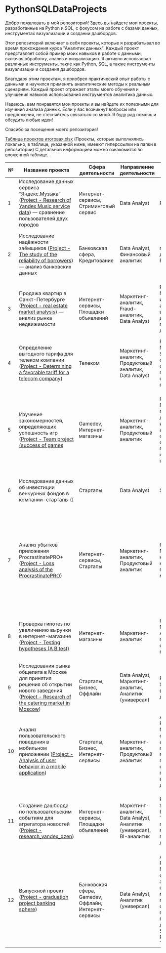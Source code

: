 # PythonSQLDataProjects

Добро пожаловать в мой репозиторий! Здесь вы найдете мои проекты, разработанные на Python и SQL, с фокусом на работе с базами данных, инструментах визуализации и создании дашбордов.

Этот репозиторий включает в себя проекты, которые я разрабатывал во время прохождения курса "Аналитик данных". Каждый проект представляет собой пример моих навыков в работе с данными, включая обработку, анализ и визуализацию. Я активно использовал различные инструменты, такие как Python, SQL, а также инструменты визуализации и создания дашбордов.

Благодаря этим проектам, я приобрел практический опыт работы с данными и научился применять аналитические методы к реальным сценариям. Каждый проект отражает этапы моего обучения и улучшения навыков использования инструментов аналитика данных.

Надеюсь, вам понравятся мои проекты и вы найдете их полезными для изучения анализа данных. Если у вас возникнут вопросы или предложения, не стесняйтесь связаться со мной. Я буду рад помочь и обсудить любые идеи!

Спасибо за посещение моего репозитория!

[Таблица проектов итоговая.xlsx](https://github.com/OophionN/PythonSQLDataProjects/files/11946406/default.xlsx) (Проекты, которые выполнялись локально, в таблице, указанной ниже, имееют гиперссылки на папки в репозитории)
С детальной информацией можно ознакомится во вложенной таблице.


|№   |Название проекта                                                                         |Сфера деятельности                            |Направление деятельности     |Навыки и инструменты                                    |Задача проекта                                                                                                                               |Ключевые слова проекта                                                   |Синонимы работы                                                                                                                        |
|----|----------------------------------------------------------------------------------------|-----------------------------------------------|-------------------------------|-------------------------------------------------------|--------------------------------------------------------------------------------------------------------------------------------------------|-----------------------------------------------------------------------|---------------------------------------------------------------------------------------------------------------------------------------|
|1   |Исследование данных сервиса “Яндекс.Музыка” ([Project - Research of Yandex Music service data](https://github.com/OophionN/PythonSQLDataProjects/tree/main/Project%20-%20Research%20of%20Yandex%20Music%20service%20data)) — сравнение пользователей двух городов       |Интернет-сервисы, Стриминговый сервис           |Data Analyst                   |Python, Pandas                                         |На реальных данных Яндекс.Музыки сравнить поведение пользователей двух городов - Москвы и Санкт-Петербурга                                |обработка данных, дубликаты, пропуски, логическая индексация, группировка, сортировка            |data analyst, аналитик данных, аналитик, analyst                        |
|2   |Исследование надёжности заёмщиков ([Project - The study of the reliability of borrowers](https://github.com/OophionN/PythonSQLDataProjects/tree/main/Project%20-%20The%20study%20of%20the%20reliability%20of%20borrowers)) — анализ банковских данных                            |Банковская сфера, Кредитование                  |Data Analyst, Финансовый аналитик |предобработка данных, Python, Pandas                    |Исследовать влияет ли семейное положение и количество детей клиента на факт возврата кредита в срок, используя банковские данные         |обработка данных, дубликаты, пропуски, категоризация, декомпозиция                              |data analyst, аналитик данных, аналитик, финансовый аналитик, analyst     |
|3   |Продажа квартир в Санкт-Петербурге ([Project - real estate market analysis](https://github.com/OophionN/PythonSQLDataProjects/tree/main/Project%20-%20real%20estate%20market%20analysis)) — анализ рынка недвижимости                           |Интернет-сервисы, Площадки объявлений           |Маркетинг-аналитик, Fraud-аналитик, Data Analyst |Python, Pandas, Matplotlib, исследовательский анализ данных, визуализация данных, предобработка данных |Определить рыночную стоимость объектов недвижимости и типичные параметры квартир, используя данные сервиса Яндекс.Недвижимость          |обработка данных, histogram, boxplot, scattermatrix, категоризация, scatterplot, фрод-мониторинг|маркетинговый аналитик, фрод аналитик, fraud analyst, data analyst, аналитик данных, аналитик, analyst|
|4   |Определение выгодного тарифа для телеком компании ([Project - Determining a favorable tariff for a telecom company](https://github.com/OophionN/PythonSQLDataProjects/tree/main/Project%20-%20Determining%20a%20favorable%20tariff%20for%20a%20telecom%20company))                                      |Телеком                                        |Маркетинг-аналитик, Продуктовый аналитик, Data Analyst|Python, Pandas, Matplotlib, NumPy, SciPy, описательная статистика, проверка статистических гипотез|Проанализировать поведение клиентов и определить оптимальный тариф, используя данные клиентов оператора сотовой связи            |обработка данных, histogram, boxplot, статистический тест, критерий Стьюдента                      |аналитик, analyst, аналитик данных, data analyst                           |
|5   |Изучение закономерностей, определяющих успешность игр ([Project - Team project (success of games](https://github.com/OophionN/PythonSQLDataProjects/tree/main/Project%20-%20Team%20project%20(success%20of%20games))                                 |Gamedev, Интернет-магазины                     |Маркетинг-аналитик, Продуктовый аналитик        |Python, Pandas, NumPy, Matplotlib, предобработка данных, исследовательский анализ данных, описательная статистика, проверка статистических гипотез|Выявить закономерности, определяющие успешность игры, используя исторические данные о продажах, оценки пользователей и экспертов, жанры и платформы|обработка данных, histogram, boxplot, статистический тест, критерий Стьюдента, piechart         |игровой аналитик, game analyst, аналитик игрового проекта, продуктовый аналитик, product analyst, gamedev analyst, аналитик геймдев|
| 6 | Исследование данных об инвестиции венчурных фондов в компании-стартапы ([ | Стартапы                     | Data Analyst                  | SQL, PostgreSQL                                         | Произвести различные выгрузки данных венчурных фондов с помощью SQL                                                                                                                             | обработка данных, выгрузка данных, SQL                     | аналитик sql, sql analyst, аналитик, analyst, reporting analyst                                            |
| 7 | Анализ убытков приложения ProcrastinatePRO+ ([Project - Loss analysis of the ProcrastinatePRO](https://github.com/OophionN/PythonSQLDataProjects/tree/main/Project%20-%20Loss%20analysis%20of%20the%20ProcrastinatePRO))                        | Интернет-сервисы, Стартапы   | Маркетинг-аналитик, Продуктовый аналитик                | Python, Pandas, Matplotlib, когортный анализ, юнит-экономика, продуктовые метрики, Seaborn                                             | Задача для маркетингового аналитика развлекательного приложения Procrastinate Pro+. Несмотря на огромные вложения в рекламу, последние несколько месяцев компания терпит убытки. Ваша задача — разобраться в причинах и помочь компании выйти в плюс. | обработка данных, статистический тест, LTV, CAC, когортный анализ | маркетолог аналитик, marketing analyst, маркетинговый аналитик, веб-аналитик, web-analyst, продуктовый аналитик |
| 8 | Проверка гипотез по увеличению выручки в интернет-магазине ([Project - Testing hypotheses (A B test)](https://github.com/OophionN/PythonSQLDataProjects/tree/main/Project%20-%20Testing%20hypotheses%20(A%20B%20test))          | Интернет-магазины            | Маркетинг-аналитик                                | Python, Pandas, Matplotlib, SciPy, A/B-тестирование, проверка статистических гипотез | Используя данные интернет-магазина приоритезировать гипотезы, произвести оценку результатов A/B-тестирования различными методами                                                                   | A/B-тест, статистический тест, фреймворк, RICE, ICE         | продуктовый аналитик, product analyst, аналитик продукта, product data analyst                                  |
| 9 | Исследования рынка общепита в Москве для принятия решения об открытии нового заведения ([Project - Research of the catering market in Moscow](https://github.com/OophionN/PythonSQLDataProjects/tree/main/Project%20-%20Research%20of%20the%20catering%20market%20in%20Moscow)) | Стартапы, Бизнес, Оффлайн   | Data Analyst, Маркетинг-аналитик, Аналитик (универсал) | Python, Pandas, Seaborn, Plotly, визуализация данных | Исследование рынка общественного питания на основе открытых данных, подготовка презентации для инвесторов                                                                                      | обработка данных, визуализация данных, создание презентаций | data analyst, аналитик данных, аналитик, analyst                                                                  |
| 10 | Анализ пользовательского поведения в мобильном приложении ([Project - Analysis of user behavior in a mobile application](https://github.com/OophionN/PythonSQLDataProjects/tree/main/Project%20-%20Analysis%20of%20user%20behavior%20in%20a%20mobile%20application))           | Стартапы, Бизнес, Интернет-сервисы | Маркетинг-аналитик, Продуктовый аналитик | A/B-тестирование, Python, Pandas, Matplotlib, Seaborn, событийная аналитика, продуктовые метрики, Plotly, проверка статистических гипотез, визуализация данных | На основе данных использования мобильного приложения для продажи продуктов питания проанализировать воронку продаж, а также оценить результаты A/A/B-тестирования                                       | A/B-тест, визуализация, статистический тест                | аналитик мобильного приложения, аналитик продукта, продуктовый аналитик, product analyst, mobile app analyst |
| 11 | Создание дашборда по пользовательским событиям для агрегатора новостей ([Project - research_yandex_dzen](https://github.com/OophionN/PythonSQLDataProjects/tree/main/Project%20-%20research_yandex_dzen)) | Интернет-сервисы, Площадки объявлений       | Маркетинг-аналитик, Data Analyst, Аналитик (универсал), BI-аналитик | Python, SQLAlchemy, PostgreSQL, dash, Tableau, продуктовые метрики, построение дашбордов                                                 | Используя данные Яндекс.Дзена построить дашборд с метриками взаимодействия пользователей с карточками статей                                    | дашборд, пайплайн, Yandex.Cloud, удаленный сервер, виртуальная машина, cron                                               | bi analyst, bi-аналитик, аналитик данных, data analyst, разработчик системы отчетности, reporting analyst                  |
| 12 | Выпускной проект ([Project - graduation project banking sphere](https://github.com/OophionN/PythonSQLDataProjects/tree/main/Project%20-%20graduation%20project%20banking%20sphere))                                                  | Банковская сфера, Gamedev, Оффлайн, Интернет-сервисы | Data Analyst, Аналитик (универсал)                | A/B-тестирование, Python, Pandas, Matplotlib, Seaborn, событийная аналитика, продуктовые метрики, Plotly, проверка статистических гипотез, визуализация данных, Python, SQLAlchemy, PostgreSQL, dash, Tableau | На основе всех полученных данных в курсе выполнить буткемп-проект по теме "банки"                                                              | data analyst, аналитик данных                                                                                         |                                                                                                                             |
